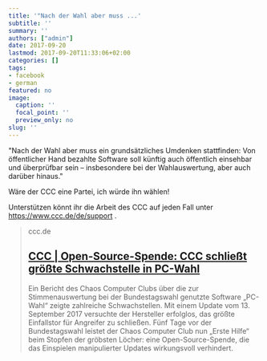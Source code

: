 ```yaml
---
title: '"Nach der Wahl aber muss ...'
subtitle: ''
summary: ''
authors: ["admin"]
date: 2017-09-20
lastmod: 2017-09-20T11:33:06+02:00
categories: []
tags:
- facebook
- german
featured: no
image:
  caption: ''
  focal_point: ''
  preview_only: no
slug: ''
---
```

"Nach der Wahl aber muss ein grundsätzliches Umdenken stattfinden: Von öffentlicher Hand bezahlte Software soll künftig auch öffentlich einsehbar und überprüfbar sein – insbesondere bei der Wahlauswertung, aber auch darüber hinaus."

Wäre der CCC eine Partei, ich würde ihn wählen!

Unterstützen könnt ihr die Arbeit des CCC auf jeden Fall unter https://www.ccc.de/de/support .
> ccc.de
> ## [CCC | Open-Source-Spende: CCC schließt größte Schwachstelle in PC-Wahl](https://www.ccc.de/de/updates/2017/pc-wahl-again)
>
>Ein Bericht des Chaos Computer Clubs über die zur Stimmenauswertung bei der Bundestagswahl genutzte Software „PC-Wahl“ zeigte zahlreiche Schwachstellen. Mit einem Update vom 13. September 2017 versuchte der Hersteller erfolglos, das größte Einfallstor für Angreifer zu schließen. Fünf Tage vor der Bundestagswahl leistet der Chaos Computer Club nun „Erste Hilfe“ beim Stopfen der gröbsten Löcher: eine Open-Source-Spende, die das Einspielen manipulierter Updates wirkungsvoll verhindert.


